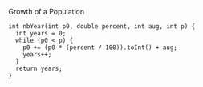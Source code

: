 Growth of a Population

    int nbYear(int p0, double percent, int aug, int p) {
      int years = 0;
      while (p0 < p) {
        p0 += (p0 * (percent / 100)).toInt() + aug;
        years++;
      }
      return years;
    }
